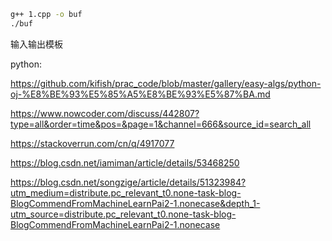 

```bash
g++ 1.cpp -o buf
./buf
```


输入输出模板


python: 

https://github.com/kifish/prac_code/blob/master/gallery/easy-algs/python-oj-%E8%BE%93%E5%85%A5%E8%BE%93%E5%87%BA.md


https://www.nowcoder.com/discuss/442807?type=all&order=time&pos=&page=1&channel=666&source_id=search_all




https://stackoverrun.com/cn/q/4917077


https://blog.csdn.net/iamiman/article/details/53468250



https://blog.csdn.net/songzige/article/details/51323984?utm_medium=distribute.pc_relevant_t0.none-task-blog-BlogCommendFromMachineLearnPai2-1.nonecase&depth_1-utm_source=distribute.pc_relevant_t0.none-task-blog-BlogCommendFromMachineLearnPai2-1.nonecase


